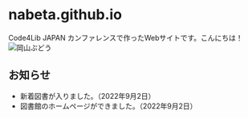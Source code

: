 # nabeta.github.io

Code4Lib JAPAN カンファレンスで作ったWebサイトです。こんにちは！
![岡山ぶどう](https://user-images.githubusercontent.com/11428/188251786-4151a709-2d12-4de5-b4d4-2c3e9ecc56a3.JPG)

## お知らせ

- 新着図書が入りました。（2022年9月2日）
- 図書館のホームページができました。（2022年9月2日）
